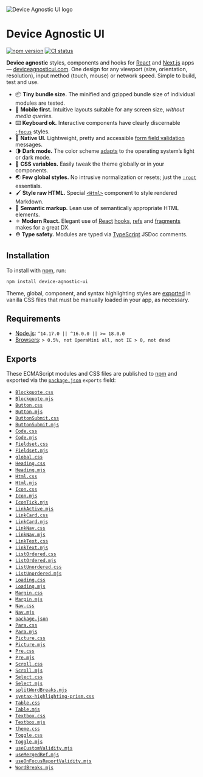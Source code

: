 ![Device Agnostic UI logo](https://cdn.jsdelivr.net/gh/jaydenseric/device-agnostic-ui/device-agnostic-ui-logo.svg)

# Device Agnostic UI

[![npm version](https://badgen.net/npm/v/device-agnostic-ui)](https://npm.im/device-agnostic-ui) [![CI status](https://github.com/jaydenseric/device-agnostic-ui/workflows/CI/badge.svg)](https://github.com/jaydenseric/device-agnostic-ui/actions)

**Device agnostic** styles, components and hooks for [React](https://reactjs.org) and [Next.js](https://nextjs.org) apps — [deviceagnosticui.com](https://deviceagnosticui.com). One design for any viewport (size, orientation, resolution), input method (touch, mouse) or network speed. Simple to build, test and use.

- 📦 **Tiny bundle size.** The minified and gzipped bundle size of individual modules are tested.
- 📱 **Mobile first.** Intuitive layouts suitable for any screen size, _without media queries_.
- ⌨️ **Keyboard ok.** Interactive components have clearly discernable [`:focus`](https://developer.mozilla.org/en-US/docs/Web/CSS/:focus) styles.
- 🚨 **Native UI.** Lightweight, pretty and accessible [form field validation](https://developer.mozilla.org/en-US/docs/Web/API/Constraint_validation) messages.
- 🌗 **Dark mode.** The color scheme [adapts](https://developer.mozilla.org/en-US/docs/Web/CSS/@media/prefers-color-scheme) to the operating system’s light or dark mode.
- 🎨 **CSS variables.** Easily tweak the theme globally or in your components.
- 🌏 **Few global styles.** No intrusive normalization or resets; just the [`:root`](https://developer.mozilla.org/en-US/docs/Web/CSS/:root) essentials.
- 🖌 **Style raw HTML.** Special [`<Html>`](./Html.mjs) component to style rendered Markdown.
- 🧠 **Semantic markup.** Lean use of semantically appropriate HTML elements.
- ⚛️ **Modern React.** Elegant use of [React](https://reactjs.org) [hooks](https://reactjs.org/docs/react-api.html#hooks), [refs](https://reactjs.org/docs/react-api.html#refs) and [fragments](https://reactjs.org/docs/react-api.html#fragments) makes for a great DX.
- ⛑ **Type safety.** Modules are typed via [TypeScript](https://typescriptlang.org) JSDoc comments.

## Installation

To install with [npm](https://npmjs.com/get-npm), run:

```sh
npm install device-agnostic-ui
```

Theme, global, component, and syntax highlighting styles are [exported](#exports) in vanilla CSS files that must be manually loaded in your app, as necessary.

## Requirements

- [Node.js](https://nodejs.org): `^14.17.0 || ^16.0.0 || >= 18.0.0`
- [Browsers](https://npm.im/browserslist): `> 0.5%, not OperaMini all, not IE > 0, not dead`

## Exports

These ECMAScript modules and CSS files are published to [npm](https://npmjs.com) and exported via the [`package.json`](./package.json) `exports` field:

- [`Blockquote.css`](./Blockquote.css)
- [`Blockquote.mjs`](./Blockquote.mjs)
- [`Button.css`](./Button.css)
- [`Button.mjs`](./Button.mjs)
- [`ButtonSubmit.css`](./ButtonSubmit.css)
- [`ButtonSubmit.mjs`](./ButtonSubmit.mjs)
- [`Code.css`](./Code.css)
- [`Code.mjs`](./Code.mjs)
- [`Fieldset.css`](./Fieldset.css)
- [`Fieldset.mjs`](./Fieldset.mjs)
- [`global.css`](./global.css)
- [`Heading.css`](./Heading.css)
- [`Heading.mjs`](./Heading.mjs)
- [`Html.css`](./Html.css)
- [`Html.mjs`](./Html.mjs)
- [`Icon.css`](./Icon.css)
- [`Icon.mjs`](./Icon.mjs)
- [`IconTick.mjs`](./IconTick.mjs)
- [`LinkActive.mjs`](./LinkActive.mjs)
- [`LinkCard.css`](./LinkCard.css)
- [`LinkCard.mjs`](./LinkCard.mjs)
- [`LinkNav.css`](./LinkNav.css)
- [`LinkNav.mjs`](./LinkNav.mjs)
- [`LinkText.css`](./LinkText.css)
- [`LinkText.mjs`](./LinkText.mjs)
- [`ListOrdered.css`](./ListOrdered.css)
- [`ListOrdered.mjs`](./ListOrdered.mjs)
- [`ListUnordered.css`](./ListUnordered.css)
- [`ListUnordered.mjs`](./ListUnordered.mjs)
- [`Loading.css`](./Loading.css)
- [`Loading.mjs`](./Loading.mjs)
- [`Margin.css`](./Margin.css)
- [`Margin.mjs`](./Margin.mjs)
- [`Nav.css`](./Nav.css)
- [`Nav.mjs`](./Nav.mjs)
- [`package.json`](./package.json)
- [`Para.css`](./Para.css)
- [`Para.mjs`](./Para.mjs)
- [`Picture.css`](./Picture.css)
- [`Picture.mjs`](./Picture.mjs)
- [`Pre.css`](./Pre.css)
- [`Pre.mjs`](./Pre.mjs)
- [`Scroll.css`](./Scroll.css)
- [`Scroll.mjs`](./Scroll.mjs)
- [`Select.css`](./Select.css)
- [`Select.mjs`](./Select.mjs)
- [`splitWordBreaks.mjs`](./splitWordBreaks.mjs)
- [`syntax-highlighting-prism.css`](./syntax-highlighting-prism.css)
- [`Table.css`](./Table.css)
- [`Table.mjs`](./Table.mjs)
- [`Textbox.css`](./Textbox.css)
- [`Textbox.mjs`](./Textbox.mjs)
- [`theme.css`](./theme.css)
- [`Toggle.css`](./Toggle.css)
- [`Toggle.mjs`](./Toggle.mjs)
- [`useCustomValidity.mjs`](./useCustomValidity.mjs)
- [`useMergedRef.mjs`](./useMergedRef.mjs)
- [`useOnFocusReportValidity.mjs`](./useOnFocusReportValidity.mjs)
- [`WordBreaks.mjs`](./WordBreaks.mjs)
